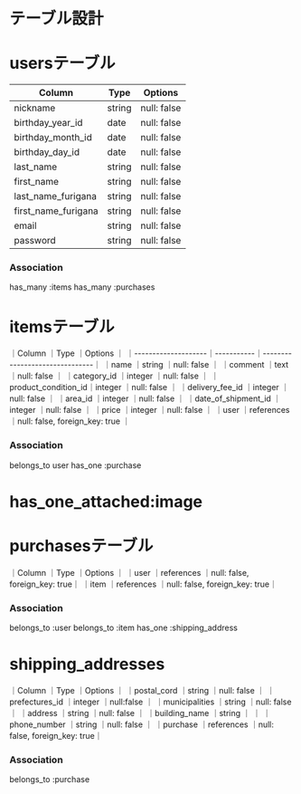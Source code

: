 # テーブル設計

# usersテーブル

| Column            | Type   | Options     |
| --------          | ------ | ----------- |
| nickname          | string | null: false |
| birthday_year_id  | date   | null: false |
| birthday_month_id | date   | null: false |
| birthday_day_id   | date   | null: false |
| last_name         | string | null: false |
|first_name         | string | null: false |
|last_name_furigana | string | null: false |
|first_name_furigana| string | null: false |
| email             | string | null: false |
| password          | string | null: false |


### Association
has_many :items
has_many :purchases

# itemsテーブル

｜Column              ｜Type       ｜Options                        ｜
｜--------------------｜-----------｜-------------------------------｜
｜name                ｜string     ｜null: false                    ｜
｜comment             ｜text       ｜null: false                    ｜
｜category_id         ｜integer    ｜null: false                    ｜
｜product_condition_id｜integer    ｜null: false                    ｜
｜delivery_fee_id     ｜integer    ｜null: false                    ｜
｜area_id             ｜integer    ｜null: false                    ｜
｜date_of_shipment_id ｜integer    ｜null: false                    ｜
｜price               ｜integer    ｜null: false                    ｜
｜user                ｜references ｜null: false, foreign_key: true ｜
### Association

belongs_to user
has_one :purchase
# has_one_attached:image

# purchasesテーブル
｜Column       ｜Type        ｜Options                       ｜
｜user         ｜references  ｜null: false, foreign_key: true｜
｜item         ｜references   ｜null: false, foreign_key: true｜

### Association

belongs_to :user
belongs_to :item
has_one :shipping_address

# shipping_addresses

｜Column          ｜Type        ｜Options                       ｜
｜postal_cord     ｜string      ｜null: false                   ｜
｜prefectures_id  ｜integer     ｜null:false                    ｜
｜municipalities  ｜string      ｜null: false                   ｜
｜address         ｜string      ｜null: false                   ｜
｜building_name   ｜string      ｜                              ｜
｜phone_number    ｜string      ｜null: false                   ｜
｜purchase        ｜references  ｜null: false, foreign_key: true｜

### Association
belongs_to :purchase



